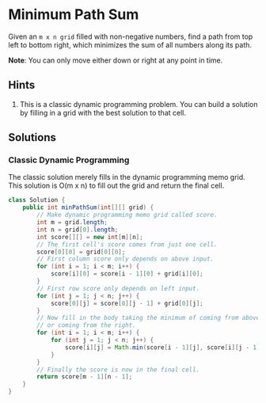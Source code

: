 # Minimum Path Sum

Given an `m x n grid` filled with non-negative numbers, find a path from top
left to bottom right, which minimizes the sum of all numbers along its path.

**Note**: You can only move either down or right at any point in time.

## Hints

1. This is a classic dynamic programming problem. You can build a solution by
   filling in a grid with the best solution to that cell.

## Solutions

### Classic Dynamic Programming

The classic solution merely fills in the dynamic programming memo grid. This
solution is O(m x n) to fill out the grid and return the final cell.

```java
class Solution {
    public int minPathSum(int[][] grid) {
        // Make dynamic programming memo grid called score.
        int m = grid.length;
        int n = grid[0].length;
        int score[][] = new int[m][n];
        // The first cell's score comes from just one cell.
        score[0][0] = grid[0][0];
        // First column score only depends on above input.
        for (int i = 1; i < m; i++) {
            score[i][0] = score[i - 1][0] + grid[i][0];
        }
        // First row score only depends on left input.
        for (int j = 1; j < n; j++) {
            score[0][j] = score[0][j - 1] + grid[0][j];
        }
        // Now fill in the body taking the minimum of coming from above
        // or coming from the right.
        for (int i = 1; i < m; i++) {
            for (int j = 1; j < n; j++) {
                score[i][j] = Math.min(score[i - 1][j], score[i][j - 1]) + grid[i][j];
            }
        }
        // Finally the score is now in the final cell.
        return score[m - 1][n - 1];
    }
}
```
